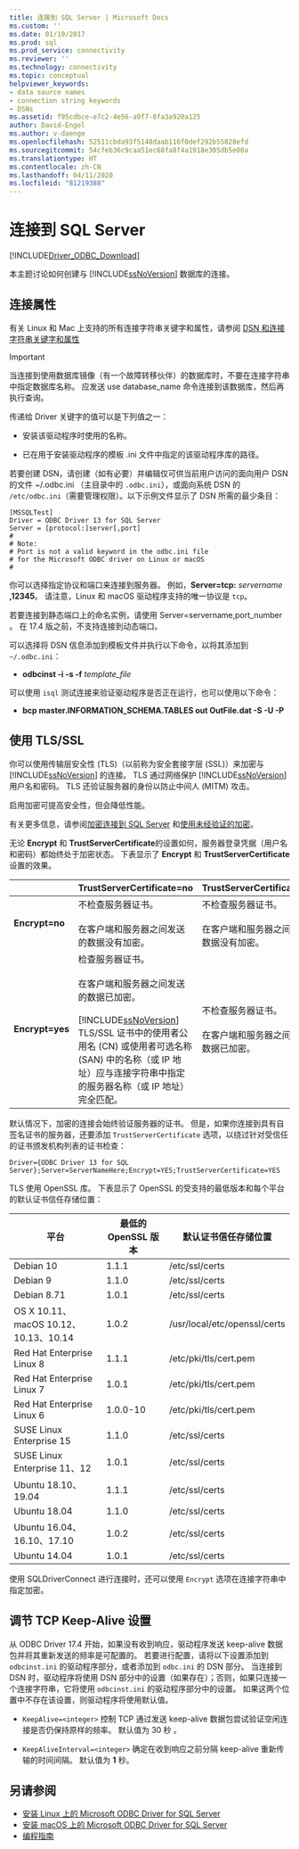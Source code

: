 ```yaml
---
title: 连接到 SQL Server | Microsoft Docs
ms.custom: ''
ms.date: 01/19/2017
ms.prod: sql
ms.prod_service: connectivity
ms.reviewer: ''
ms.technology: connectivity
ms.topic: conceptual
helpviewer_keywords:
- data source names
- connection string keywords
- DSNs
ms.assetid: f95cdbce-e7c2-4e56-a9f7-8fa3a920a125
author: David-Engel
ms.author: v-daenge
ms.openlocfilehash: 52511cbda93f5148daab116f0def292b55828efd
ms.sourcegitcommit: 54cfeb36c9caa51ec68fa8f4a1918e305db5e00a
ms.translationtype: HT
ms.contentlocale: zh-CN
ms.lasthandoff: 04/11/2020
ms.locfileid: "81219388"
---
```

# <a name="connecting-to-sql-server"></a>连接到 SQL Server
[!INCLUDE[Driver_ODBC_Download](../../../includes/driver_odbc_download.md)]

本主题讨论如何创建与 [!INCLUDE[ssNoVersion](../../../includes/ssnoversion-md.md)] 数据库的连接。  
  
## <a name="connection-properties"></a>连接属性  

有关 Linux 和 Mac 上支持的所有连接字符串关键字和属性，请参阅 [DSN 和连接字符串关键字和属性](../../../connect/odbc/dsn-connection-string-attribute.md)

> [!IMPORTANT]  
> 当连接到使用数据库镜像（有一个故障转移伙伴）的数据库时，不要在连接字符串中指定数据库名称。 应发送 use  database_name  命令连接到该数据库，然后再执行查询。  
  
传递给 Driver  关键字的值可以是下列值之一：  
  
-   安装该驱动程序时使用的名称。

-   已在用于安装驱动程序的模板 .ini 文件中指定的该驱动程序库的路径。  

若要创建 DSN，请创建（如有必要）并编辑仅可供当前用户访问的面向用户 DSN 的文件 ~/.odbc.ini  （主目录中的 `.odbc.ini`），或面向系统 DSN 的 `/etc/odbc.ini`（需要管理权限）。以下示例文件显示了 DSN 所需的最少条目：  

```  
[MSSQLTest]  
Driver = ODBC Driver 13 for SQL Server  
Server = [protocol:]server[,port]  
#   
# Note:  
# Port is not a valid keyword in the odbc.ini file  
# for the Microsoft ODBC driver on Linux or macOS
#  
```  

你可以选择指定协议和端口来连接到服务器。 例如，**Server=tcp:** _servername_ **,12345**。 请注意，Linux 和 macOS 驱动程序支持的唯一协议是 `tcp`。

若要连接到静态端口上的命名实例，请使用 Server=servername,port_number<b></b>   。 在 17.4 版之前，不支持连接到动态端口。

可以选择将 DSN 信息添加到模板文件并执行以下命令，以将其添加到 `~/.odbc.ini`：
 - **odbcinst -i -s -f** _template_file_  
 
可以使用 `isql` 测试连接来验证驱动程序是否正在运行，也可以使用以下命令：
 - **bcp master.INFORMATION_SCHEMA.TABLES out OutFile.dat -S <server> -U <name> -P <password>**  

## <a name="using-tlsssl"></a>使用 TLS/SSL  
你可以使用传输层安全性 (TLS)（以前称为安全套接字层 (SSL)）来加密与 [!INCLUDE[ssNoVersion](../../../includes/ssnoversion-md.md)] 的连接。 TLS 通过网络保护 [!INCLUDE[ssNoVersion](../../../includes/ssnoversion-md.md)] 用户名和密码。 TLS 还验证服务器的身份以防止中间人 (MITM) 攻击。  

启用加密可提高安全性，但会降低性能。

有关更多信息，请参阅[加密连接到 SQL Server](https://go.microsoft.com/fwlink/?LinkId=220900) 和[使用未经验证的加密](https://docs.microsoft.com/sql/relational-databases/native-client/features/using-encryption-without-validation)。

无论 **Encrypt** 和 **TrustServerCertificate**的设置如何，服务器登录凭据（用户名和密码）都始终处于加密状态。 下表显示了 **Encrypt** 和 **TrustServerCertificate** 设置的效果。  

||**TrustServerCertificate=no**|**TrustServerCertificate=yes**|  
|-|-------------------------------------|------------------------------------|  
|**Encrypt=no**|不检查服务器证书。<br /><br />在客户端和服务器之间发送的数据没有加密。|不检查服务器证书。<br /><br />在客户端和服务器之间发送的数据没有加密。|  
|**Encrypt=yes**|检查服务器证书。<br /><br />在客户端和服务器之间发送的数据已加密。<br /><br />[!INCLUDE[ssNoVersion](../../../includes/ssnoversion-md.md)] TLS/SSL 证书中的使用者公用名 (CN) 或使用者可选名称 (SAN) 中的名称（或 IP 地址）应与连接字符串中指定的服务器名称（或 IP 地址）完全匹配。|不检查服务器证书。<br /><br />在客户端和服务器之间发送的数据已加密。|  

默认情况下，加密的连接会始终验证服务器的证书。 但是，如果你连接到具有自签名证书的服务器，还要添加 `TrustServerCertificate` 选项，以绕过针对受信任的证书颁发机构列表的证书检查：  

```  
Driver={ODBC Driver 13 for SQL Server};Server=ServerNameHere;Encrypt=YES;TrustServerCertificate=YES  
```  
  
TLS 使用 OpenSSL 库。 下表显示了 OpenSSL 的受支持的最低版本和每个平台的默认证书信任存储位置：

|平台|最低的 OpenSSL 版本|默认证书信任存储位置|  
|------------|---------------------------|--------------------------------------------|
|Debian 10|1.1.1|/etc/ssl/certs|
|Debian 9|1.1.0|/etc/ssl/certs|
|Debian 8.71|1.0.1|/etc/ssl/certs|
|OS X 10.11、macOS 10.12、10.13、10.14|1.0.2|/usr/local/etc/openssl/certs|
|Red Hat Enterprise Linux 8|1.1.1|/etc/pki/tls/cert.pem|
|Red Hat Enterprise Linux 7|1.0.1|/etc/pki/tls/cert.pem|
|Red Hat Enterprise Linux 6|1.0.0-10|/etc/pki/tls/cert.pem|
|SUSE Linux Enterprise 15|1.1.0|/etc/ssl/certs|
|SUSE Linux Enterprise 11、12|1.0.1|/etc/ssl/certs|
|Ubuntu 18.10、19.04|1.1.1|/etc/ssl/certs|
|Ubuntu 18.04|1.1.0|/etc/ssl/certs|
|Ubuntu 16.04、16.10、17.10|1.0.2|/etc/ssl/certs|
|Ubuntu 14.04|1.0.1|/etc/ssl/certs|

使用 SQLDriverConnect  进行连接时，还可以使用 `Encrypt` 选项在连接字符串中指定加密。

## <a name="adjusting-the-tcp-keep-alive-settings"></a>调节 TCP Keep-Alive 设置

从 ODBC Driver 17.4 开始，如果没有收到响应，驱动程序发送 keep-alive 数据包并将其重新发送的频率是可配置的。
若要进行配置，请将以下设置添加到 `odbcinst.ini` 的驱动程序部分，或者添加到 `odbc.ini` 的 DSN 部分。 当连接到 DSN 时，驱动程序将使用 DSN 部分中的设置（如果存在）；否则，如果只连接一个连接字符串，它将使用 `odbcinst.ini` 的驱动程序部分中的设置。 如果这两个位置中不存在该设置，则驱动程序将使用默认值。

- `KeepAlive=<integer>` 控制 TCP 通过发送 keep-alive 数据包尝试验证空闲连接是否仍保持原样的频率。 默认值为 30 秒  。

- `KeepAliveInterval=<integer>` 确定在收到响应之前分隔 keep-alive 重新传输的时间间隔。  默认值为 **1** 秒。

## <a name="see-also"></a>另请参阅

- [安装 Linux 上的 Microsoft ODBC Driver for SQL Server](../../../connect/odbc/linux-mac/installing-the-microsoft-odbc-driver-for-sql-server.md)
- [安装 macOS 上的 Microsoft ODBC Driver for SQL Server](../../../connect/odbc/linux-mac/install-microsoft-odbc-driver-sql-server-macos.md)
- [编程指南](../../../connect/odbc/linux-mac/programming-guidelines.md)
